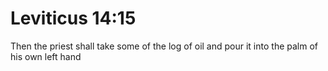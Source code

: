 # Leviticus 14:15

Then the priest shall take some of the log of oil and pour it into the palm of his own left hand
